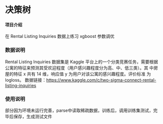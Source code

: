 # 决策树

#### 项目介绍
在 Rental Listing Inquiries 数据上练习 xgboost 参数调优 

### 数据说明

Rental Listing Inquiries 数据集是 Kaggle 平台上的一个分类竞赛任务，需要根据 公寓的特征来预测其受欢迎程度（用户感兴趣程度分为高、中、低三类）。其 中房屋的特征 x 共有 14 维，响应值 y 为用户对该公寓的感兴趣程度。评价标准 为 logloss。 
数据链接：https://www.kaggle.com/c/two-sigma-connect-rental-listing-inquiries 

### 使用说明
部分因为环境未运行完善，parse中读取稀疏数据，训练后，调用训练集测试，完毕后保存，生成测试文件

